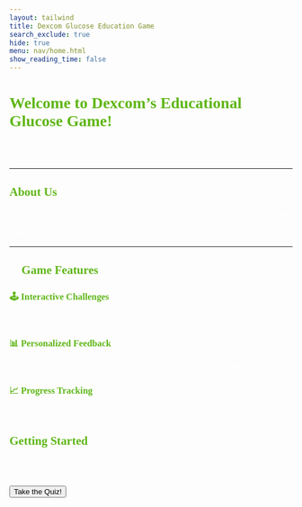 ```yaml
---
layout: tailwind
title: Dexcom Glucose Education Game
search_exclude: true
hide: true
menu: nav/home.html
show_reading_time: false
---
```

<link href='https://fonts.googleapis.com/css?family=Oxygen Mono' rel='stylesheet'>

<style>
    p {
        font-family: 'Oxygen Mono';
        font-size: 15px;
        color: white;
    }

    h1, h2, h3 {
        font-family: 'Oxygen Mono';
        color:rgb(95, 182, 23);
    }
</style>

<h1 class="text-5xl font-bold text-center mt-16 drop-shadow-lg">
    Welcome to Dexcom’s Educational Glucose Game!
</h1>

<p class="text-xl text-center text-gray-300 max-w-3xl mx-auto mt-4 leading-relaxed">
   Learn how to manage glucose levels through interactive challenges and personalized feedback.
</p>

<div class="w-24 h-1 bg-green-400 mx-auto mt-6 rounded-full"></div>

---

<h2 class="text-4xl font-bold text-center mt-20">
    About Us
</h2>

<div class="bg-green-900 rounded-3xl shadow-xl p-10 mx-auto max-w-4xl mt-6">
    <p class="text-lg text-gray-300 text-center leading-relaxed">
        The Dexcom Interactive Glucose Education Game is designed to teach users about glucose monitoring 
        in a fun, engaging, and interactive way. Users will learn how to manage glucose levels through 
        interactive challenges and personalized feedback.
    </p>
</div>

<div class="w-24 h-1 bg-green-400 mx-auto mt-10 rounded-full"></div>

---

<h2 class="text-4xl font-bold text-center mt-20">
    🎯 Game Features
</h2>

<div class="grid grid-cols-1 sm:grid-cols-2 md:grid-cols-3 gap-8 px-8 mt-10">
    <div class="bg-green-800 rounded-3xl shadow-lg p-6 hover:scale-105 transform transition-all duration-300 border border-green-400">
        <h3 class="text-2xl font-bold text-green-300">🕹️ Interactive Challenges</h3>
        <p class="text-lg text-gray-300 mt-2">
            Test your glucose management knowledge with engaging tasks and scenarios.
        </p>
    </div>
    <div class="bg-green-800 rounded-3xl shadow-lg p-6 hover:scale-105 transform transition-all duration-300 border border-green-400">
        <h3 class="text-2xl font-bold text-green-300">📊 Personalized Feedback</h3>
        <p class="text-lg text-gray-300 mt-2">
            Get real-time insights on your performance and improve your learning.
        </p>
    </div>
    <div class="bg-green-800 rounded-3xl shadow-lg p-6 hover:scale-105 transform transition-all duration-300 border border-green-400">
        <h3 class="text-2xl font-bold text-green-300">📈 Progress Tracking</h3>
        <p class="text-lg text-gray-300 mt-2">
            See how much you’ve learned with custom analytics and feedback.
        </p>
    </div>
</div>

<div class="w-24 h-1 bg-green-400 mx-auto mt-10 rounded-full"></div>

<div class="text-center mt-10">
    <h2 class="text-4xl font-bold">
        Getting Started
    </h2>
    <p class="text-lg text-gray-300 mt-4">
        Create an account and take our diagnostic quiz to get suggestions on what your next monitoring steps should be.
    </p>
    <button class="bg-green-600 hover:bg-green-700 text-white rounded-full px-6 py-2 mt-4">
        Take the Quiz!
    </button>
</div>

<div class="w-24 h-1 bg-green-400 mx-auto mt-10 rounded-full"></div>
